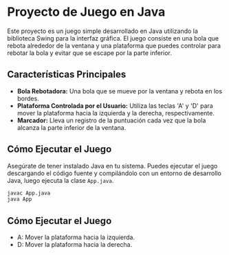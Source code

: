 # Proyecto de Juego en Java

Este proyecto es un juego simple desarrollado en Java utilizando la biblioteca Swing para la interfaz gráfica. El juego consiste en una bola que rebota alrededor de la ventana y una plataforma que puedes controlar para rebotar la bola y evitar que se escape por la parte inferior.

## Características Principales

- **Bola Rebotadora:** Una bola que se mueve por la ventana y rebota en los bordes.
- **Plataforma Controlada por el Usuario:** Utiliza las teclas 'A' y 'D' para mover la plataforma hacia la izquierda y la derecha, respectivamente.
- **Marcador:** Lleva un registro de la puntuación cada vez que la bola alcanza la parte inferior de la ventana.

## Cómo Ejecutar el Juego

Asegúrate de tener instalado Java en tu sistema. Puedes ejecutar el juego descargando el código fuente y compilándolo con un entorno de desarrollo Java, luego ejecuta la clase `App.java`.

```bash
javac App.java
java App
```

## Cómo Ejecutar el Juego

- A: Mover la plataforma hacia la izquierda.
- D: Mover la plataforma hacia la derecha.
